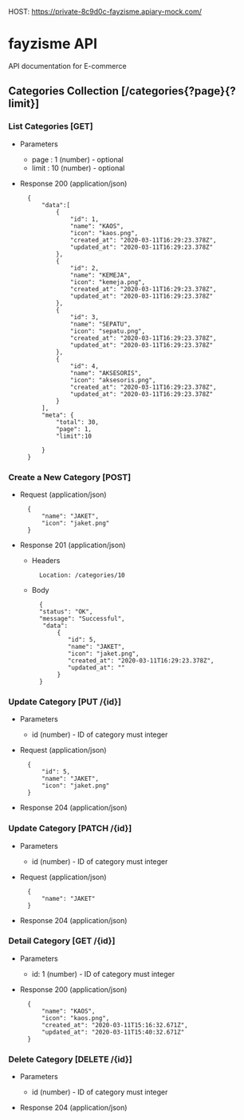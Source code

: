 HOST: https://private-8c9d0c-fayzisme.apiary-mock.com/
# fayzisme API

API documentation for E-commerce 

## Categories Collection [/categories{?page}{?limit}]
### List Categories [GET]

+ Parameters
    + page : 1 (number) - optional
    + limit : 10 (number) - optional


+ Response 200 (application/json)

        {
            "data":[
                {
                    "id": 1,
                    "name": "KAOS",
                    "icon": "kaos.png",
                    "created_at": "2020-03-11T16:29:23.378Z",
                    "updated_at": "2020-03-11T16:29:23.378Z"
                },
                {
                    "id": 2,
                    "name": "KEMEJA",
                    "icon": "kemeja.png",
                    "created_at": "2020-03-11T16:29:23.378Z",
                    "updated_at": "2020-03-11T16:29:23.378Z"
                },
                {
                    "id": 3,
                    "name": "SEPATU",
                    "icon": "sepatu.png",
                    "created_at": "2020-03-11T16:29:23.378Z",
                    "updated_at": "2020-03-11T16:29:23.378Z"
                },
                {
                    "id": 4,
                    "name": "AKSESORIS",
                    "icon": "aksesoris.png",
                    "created_at": "2020-03-11T16:29:23.378Z",
                    "updated_at": "2020-03-11T16:29:23.378Z"
                }
            ],
            "meta": {
                "total": 30,
                "page": 1,
                "limit":10
                
            }
        }


### Create a New Category [POST]

+ Request (application/json)

        {
            "name": "JAKET",
            "icon": "jaket.png"
        }

+ Response 201 (application/json)

    + Headers

            Location: /categories/10

    + Body

            {
            "status": "OK",
            "message": "Successful",
             "data":
                 {
                    "id": 5,
                    "name": "JAKET",
                    "icon": "jaket.png",
                    "created_at": "2020-03-11T16:29:23.378Z",
                    "updated_at": ""
                 }
            }


### Update Category [PUT /{id}]

+ Parameters
    + id (number) - ID of category must integer

+ Request (application/json)

        {
            "id": 5,
            "name": "JAKET",
            "icon": "jaket.png"
        }

+ Response 204 (application/json)


### Update Category [PATCH /{id}]

+ Parameters
    + id (number) - ID of category must integer

+ Request (application/json)

        {
            "name": "JAKET"
        }

+ Response 204 (application/json)


### Detail Category [GET /{id}]

+ Parameters
    + id: 1 (number) - ID of category must integer

+ Response 200 (application/json)

        {
            "name": "KAOS",
            "icon": "kaos.png",
            "created_at": "2020-03-11T15:16:32.671Z",
            "updated_at": "2020-03-11T15:40:32.671Z"
        }

### Delete Category [DELETE /{id}]

+ Parameters
    + id (number) - ID of category must integer

+ Response 204 (application/json)
